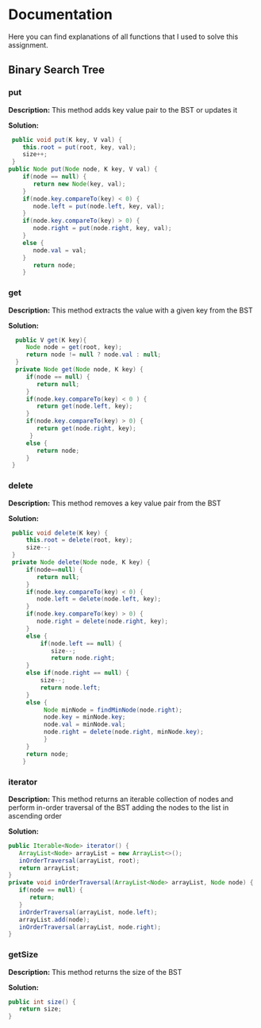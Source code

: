 # Documentation 

Here you can find explanations of all functions that I used to solve this assignment.

## Binary Search Tree

### put

**Description:** This method adds key value pair to the BST or updates it

**Solution:** 

```java
 public void put(K key, V val) {
    this.root = put(root, key, val);
    size++;
 }
public Node put(Node node, K key, V val) {
    if(node == null) {
       return new Node(key, val);
    }
    if(node.key.compareTo(key) < 0) {
       node.left = put(node.left, key, val);
    }
    if(node.key.compareTo(key) > 0) {
       node.right = put(node.right, key, val);
    }
    else {
       node.val = val;
    }
       return node;
    }
```

### get

**Description:** This method extracts the value with a given key from the BST

**Solution:** 

```java
  public V get(K key){
     Node node = get(root, key);
     return node != null ? node.val : null;
  }
  private Node get(Node node, K key) {
     if(node == null) {
        return null;
     }
     if(node.key.compareTo(key) < 0 ) {
        return get(node.left, key);
     }
     if(node.key.compareTo(key) > 0) {
        return get(node.right, key);
      }
     else {
        return node;
     }
 }
```

### delete

**Description:** This method removes a key value pair from the BST 

**Solution:** 

```java
 public void delete(K key) {
     this.root = delete(root, key);
     size--;
 }
 private Node delete(Node node, K key) {
     if(node==null) {
        return null;
     }
     if(node.key.compareTo(key) < 0) {
        node.left = delete(node.left, key);
     }
     if(node.key.compareTo(key) > 0) {
        node.right = delete(node.right, key);
     }
     else {
         if(node.left == null) {
            size--;
            return node.right;
     }
     else if(node.right == null) {
         size--;
         return node.left;
     }
     else {
          Node minNode = findMinNode(node.right);
          node.key = minNode.key;
          node.val = minNode.val;
          node.right = delete(node.right, minNode.key);
          }
     }
     return node;
    }
```

### iterator

**Description:** This method returns an iterable collection of nodes and perform in-order traversal of the BST adding the nodes to the list in ascending order

**Solution:** 

```java
public Iterable<Node> iterator() {
   ArrayList<Node> arrayList = new ArrayList<>();
   inOrderTraversal(arrayList, root);
   return arrayList;
}
private void inOrderTraversal(ArrayList<Node> arrayList, Node node) {
   if(node == null) {
      return;
   }
   inOrderTraversal(arrayList, node.left);
   arrayList.add(node);
   inOrderTraversal(arrayList, node.right);
}
```

### getSize

**Description:** This method returns the size of the BST

**Solution:** 

```java
public int size() {
   return size;
}
```



